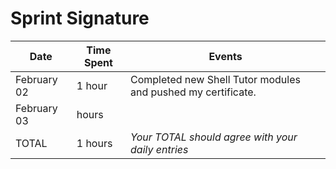 # Sprint Signature

| Date        | Time Spent | Events
|-------------|------------|--------------------
| February 02 |  1   hour  | Completed new Shell Tutor modules and pushed my certificate.
| February 03 |      hours | 
| TOTAL       |  1   hours | *Your TOTAL should agree with your daily entries*
